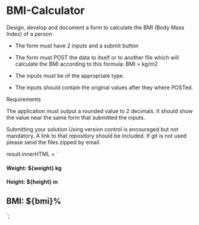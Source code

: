 # BMI-Calculator

Design, develop and document a form to calculate the BMI (Body Mass Index) of a person

- The form must have 2 inputs and a submit button

- The form must POST the data to itself or to another file which will calculate the BMI according to this formula: BMI = kg/m2
- The inputs must be of the appropriate type.
- The inputs should contain the original values after they where POSTed.

Requirements

The application must output a rounded value to 2 decimals. It should show the value near the same
form that submitted the inputs.

Submitting your solution
Using version control is encouraged but not mandatory. A link to that repository should be included.
If git is not used please send the files zipped by email.

result.innerHTML = `

  <h4>Weight: ${weight} kg</h4>
  <h4>Height: ${height} m</h4>
  <h2>BMI: ${bmi}%</h2>`;
